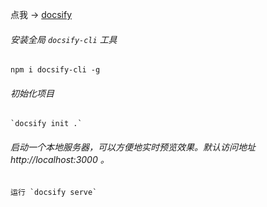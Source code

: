 点我 → [docsify](https://docsify.js.org/)

###### 安装全局 `docsify-cli` 工具
   `npm i docsify-cli -g`

###### 初始化项目
    `docsify init .`
    
###### 启动一个本地服务器，可以方便地实时预览效果。默认访问地址 http://localhost:3000 。
    运行 `docsify serve` 